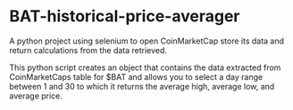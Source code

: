 # BAT-historical-price-averager
A python project using selenium to open CoinMarketCap store its data and return calculations from the data retrieved.

This python script creates an object that contains the data extracted from CoinMarketCaps table for $BAT and allows you to select a day range between 1 and 30 to which it returns the average high, average low, and average price. 
